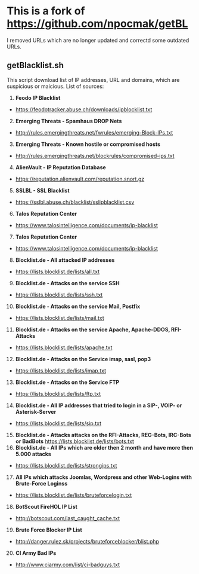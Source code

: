# This is a fork of https://github.com/npocmak/getBL

I removed URLs which are no longer updated and correctd some outdated URLs.

## getBlacklist.sh

This script download list of IP addresses, URL and domains, which are suspicious or maicious.
List of sources:

1. **Feodo IP Blacklist**
* https://feodotracker.abuse.ch/downloads/ipblocklist.txt
2. **Emerging Threats - Spamhaus DROP Nets**
* http://rules.emergingthreats.net/fwrules/emerging-Block-IPs.txt
3. **Emerging Threats - Known hostile or compromised hosts**
* http://rules.emergingthreats.net/blockrules/compromised-ips.txt
4. **AlienVault - IP Reputation Database**
* https://reputation.alienvault.com/reputation.snort.gz
5. **SSLBL - SSL Blacklist**
* https://sslbl.abuse.ch/blacklist/sslipblacklist.csv
6. **Talos Reputation Center**
* https://www.talosintelligence.com/documents/ip-blacklist
7. **Talos Reputation Center**
* https://www.talosintelligence.com/documents/ip-blacklist
8. **Blocklist.de - All attacked IP addresses**
* https://lists.blocklist.de/lists/all.txt
9. **Blocklist.de - Attacks on the service SSH**
* https://lists.blocklist.de/lists/ssh.txt
10. **Blocklist.de - Attacks on the service Mail, Postfix**
* https://lists.blocklist.de/lists/mail.txt
11. **Blocklist.de - Attacks on the service Apache, Apache-DDOS, RFI-Attacks**
* https://lists.blocklist.de/lists/apache.txt
12. **Blocklist.de - Attacks on the Service imap, sasl, pop3**
* https://lists.blocklist.de/lists/imap.txt
13. **Blocklist.de - Attacks on the Service FTP**
* https://lists.blocklist.de/lists/ftp.txt
14. **Blocklist.de - All IP addresses that tried to login in a SIP-, VOIP- or Asterisk-Server**
* https://lists.blocklist.de/lists/sip.txt
15. **Blocklist.de - Attacks attacks on the RFI-Attacks, REG-Bots, IRC-Bots or BadBots**
https://lists.blocklist.de/lists/bots.txt
16. **Blocklist.de - All IPs which are older then 2 month and have more then 5.000 attacks**
* https://lists.blocklist.de/lists/strongips.txt
17. **All IPs which attacks Joomlas, Wordpress and other Web-Logins with Brute-Force Loginss**
* https://lists.blocklist.de/lists/bruteforcelogin.txt
18. **BotScout FireHOL IP List**
* http://botscout.com/last_caught_cache.txt
19. **Brute Force Blocker IP List**
* http://danger.rulez.sk/projects/bruteforceblocker/blist.php
20. **CI Army Bad IPs**
* http://www.ciarmy.com/list/ci-badguys.txt
